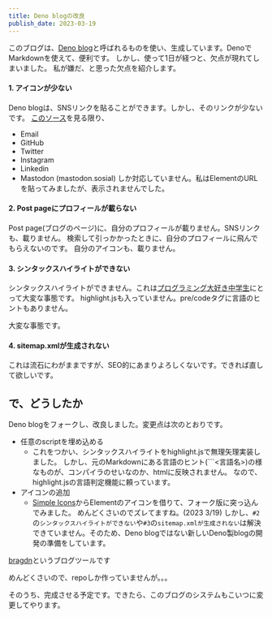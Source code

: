 ```yaml
---
title: Deno blogの改良
publish_date: 2023-03-19
---
```

このブログは、[Deno blog](https://deno.land/x/blog)と呼ばれるものを使い、生成しています。DenoでMarkdownを使えて、便利です。
しかし、使って1日が経つと、欠点が現れてしまいました。
私が嫌だ、と思った欠点を紹介します。
#### 1. アイコンが少ない
Deno blogは、SNSリンクを貼ることができます。しかし、そのリンクが少ないです。
[このソース](https://github.com/denoland/deno_blog/blob/main/components.tsx)を見る限り、
- Email
- GitHub
- Twitter
- Instagram
- Linkedin
- Mastodon (mastodon.sosial)
しか対応していません。私はElementのURLを貼ってみましたが、表示されませんでした。
#### 2. Post pageにプロフィールが載らない
Post page(ブログのページ)に、自分のプロフィールが載りません。SNSリンクも、載りません。
検索して引っかかったときに、自分のプロフィールに飛んでもらえないのです。
自分のアイコンも、載りません。
#### 3. シンタックスハイライトができない
シンタックスハイライトができません。これは[プログラミング大好き中学生](https://nakasyou-blog.deno.dev)にとって大変な事態です。
highlight.jsも入っていません。pre/codeタグに言語のヒントもありません。

大変な事態です。
#### 4. sitemap.xmlが生成されない
これは流石にわがままですが、SEO的にあまりよろしくないです。できれば直して欲しいです。
## で、どうしたか
Deno blogをフォークし、改良しました。変更点は次のとおりです。
- 任意のscriptを埋め込める
  - これをつかい、シンタックスハイライトをhighlight.jsで無理矢理実装しました。
    しかし、元のMarkdownにある言語のヒント(\`\`\`<言語名>)の様なものが、コンパイラのせいなのか、htmlに反映されません。
    なので、highlight.jsの言語判定機能に頼っています。
- アイコンの追加
  - [Simple Icons](https://simpleicons.org)からElementのアイコンを借りて、フォーク版に突っ込んでみました。
    めんどくさいのでズレてますね。(2023 3/19)
しかし、`#2`の`シンタックスハイライトができない`や`#3`の`sitemap.xmlが生成されない`は解決できていません。そのため、Deno blogではない新しいDeno製blogの開発の準備をしています。

[bragdn](https://github.com/nakasyou/bragdn)というブログツールです


めんどくさいので、repoしか作っていませんが。。。

そのうち、完成させる予定です。できたら、このブログのシステムもこいつに変更してやります。
